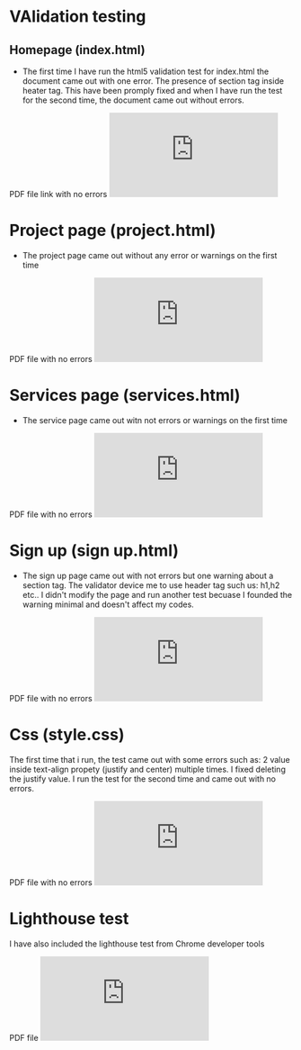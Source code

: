 # VAlidation testing

## Homepage (index.html)

* The first time I have run the html5 validation test for index.html the document came out with one error. 
The presence of section tag inside heater tag. This have been promply fixed and when I have run the test for the second time, the document came out without errors.

PDF file link with no errors ![index.html](https://github.com/antoniotorone/1st-milestone-project/blob/master/documentation/validation/validation-test-PDF/index.html.pdf)


# Project page (project.html)

* The project page came out without any error or warnings on the first time

PDF file with no errors ![project.html](https://github.com/antoniotorone/1st-milestone-project/blob/master/documentation/validation/validation-test-PDF/project.html.pdf)


# Services page (services.html)

* The service page came out witn not errors or warnings on the first time

PDF file with no errors ![services.html](https://github.com/antoniotorone/1st-milestone-project/blob/master/documentation/validation/validation-test-PDF/services.html.pdf)


# Sign up (sign up.html)

* The sign up page came out with not errors but one warning about a section tag. The validator device me to use header tag such us: h1,h2 etc..
I didn't modify the page and run another test becuase I founded the warning minimal and doesn't affect my codes.

PDF file with no errors ![sign-up.html](https://github.com/antoniotorone/1st-milestone-project/blob/master/documentation/validation/validation-test-PDF/sign%20up.html.pdf)


# Css (style.css)

The first time that i run, the test came out with some errors such as: 2 value inside text-align propety (justify and center) multiple times. 
I fixed deleting the justify value. I run the test for the second time and came out with no errors.

PDF file with no errors ![style.css](https://github.com/antoniotorone/1st-milestone-project/blob/master/documentation/validation/validation-test-PDF/W3C%20CSS%20Validator%20results.pdf)


# Lighthouse test

I have also included the lighthouse test from Chrome developer tools

PDF file ![lighthouse-test](https://github.com/antoniotorone/1st-milestone-project/blob/master/documentation/validation/validation-test-PDF/lighthouse-test.pdf)